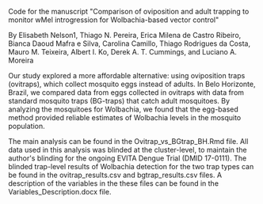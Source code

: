 Code for the manuscript "Comparison of oviposition and adult trapping to monitor wMel introgression for Wolbachia-based vector control"

By Elisabeth Nelson1, Thiago N. Pereira, Erica Milena de Castro Ribeiro, Bianca Daoud Mafra e Silva, Carolina Camillo, Thiago Rodrigues da Costa, Mauro M. Teixeira, 
Albert I. Ko, Derek A. T. Cummings, and Luciano A. Moreira

Our study explored a more affordable alternative: using oviposition traps (ovitraps), which collect mosquito eggs instead of adults. In Belo Horizonte, Brazil, we 
compared data from eggs collected in ovitraps with data from standard mosquito traps (BG-traps) that catch adult mosquitoes. By analyzing the mosquitoes for Wolbachia, 
we found that the egg-based method provided reliable estimates of Wolbachia levels in the mosquito population. 

The main analysis can be found in the Ovitrap_vs_BGtrap_BH.Rmd file. All data used in this analysis was blinded at the cluster-level, to maintain the author's blinding
for the ongoing EVITA Dengue Trial (DMID 17-0111). The blinded trap-level results of Wolbachia detection for the two trap types can be found in the ovitrap_results.csv 
and bgtrap_results.csv files. A description of the variables in the these files can be found in the Variables_Description.docx file. 
 

